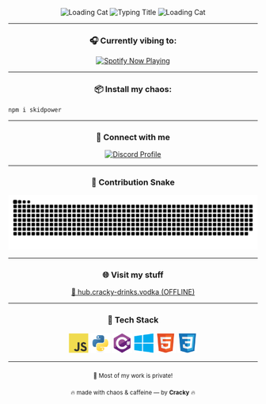 <!-- 💀 Cracky GitHub README 💀 -->

<p align="center">
  <img src="https://github.githubassets.com/images/mona-loading-dark.gif" width="110" height="110" alt="Loading Cat"/>
  
  <a>
    <img src="https://readme-typing-svg.herokuapp.com?font=VT323&size=90&color=790000&center=true&vCenter=true&width=400&height=120&lines=Cracky0001" alt="Typing Title"/>
  </a>
  
  <img src="https://github.githubassets.com/images/mona-loading-dark.gif" width="110" height="110" alt="Loading Cat"/>
</p>

---

<h3 align="center">🎧 Currently vibing to:</h3>

<p align="center">
  <a href="https://spotify-github-profile.kittinanx.com/api/view?uid=1122489815&redirect=true">
    <img src="https://spotify-github-profile.kittinanx.com/api/view?uid=1122489815&cover_image=true&theme=spotify-embed&show_offline=false&background_color=121212&interchange=false&profanity=false&bar_color=800040&bar_color_cover=false&mode=dark" alt="Spotify Now Playing"/>
  </a>
</p>

---

<h3 align="center">📦 Install my chaos:</h3>

```sh-session
npm i skidpower
```

---

<h3 align="center">💬 Connect with me</h3>

<p align="center">
  <a href="https://discord.com/users/507464069100601363" target="_blank">
    <img src="https://discord.c99.nl/widget/theme-4/507464069100601363.png" alt="Discord Profile" width="400"/>
  </a>
</p>

---

<h3 align="center">🐍 Contribution Snake</h3>

<p align="center">
  <a href="https://cracky-drinks.vodka" target="_blank">
    <img src="https://raw.githubusercontent.com/platane/snk/output/github-contribution-grid-snake-dark.svg" alt="Snake animation"/>
  </a>
</p>

---

<h3 align="center">🌐 Visit my stuff</h3>

<p align="center">
  <a href="https://hub.cracky-drinks.vodka" target="_blank">🔗 hub.cracky-drinks.vodka (OFFLINE)</a><br>
</p>

---

<h3 align="center">🧠 Tech Stack</h3>

<p align="center">
  <a>
    <img src="https://raw.githubusercontent.com/devicons/devicon/master/icons/javascript/javascript-original.svg" alt="JavaScript" width="40" height="40"/>
  </a>
  <a>
    <img src="https://raw.githubusercontent.com/devicons/devicon/master/icons/python/python-original.svg" alt="Python" width="40" height="40"/>
  </a>
  <a>
    <img src="https://raw.githubusercontent.com/devicons/devicon/master/icons/csharp/csharp-original.svg" alt="C#" width="40" height="40"/>
  </a>
  <a>
    <img src="https://raw.githubusercontent.com/devicons/devicon/master/icons/windows8/windows8-original.svg" alt="Batch" width="40" height="40"/>
  </a>
  <a>
    <img src="https://raw.githubusercontent.com/devicons/devicon/master/icons/html5/html5-original.svg" alt="HTML" width="40" height="40"/>
  </a>
  <a>
    <img src="https://raw.githubusercontent.com/devicons/devicon/master/icons/css3/css3-original.svg" alt="CSS" width="40" height="40"/>
  </a>
</p>

---

<p align="center">
  <sub>💬 Most of my work is private!</sub>
</p>

<p align="center">
  <sub>🔥 made with chaos & caffeine — by <b>Cracky</b> 🔥</sub>
</p>
